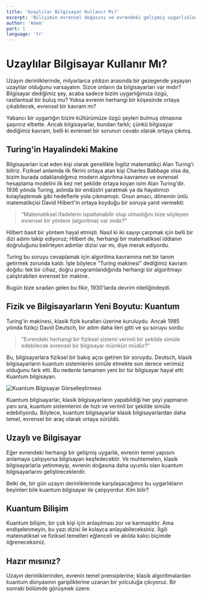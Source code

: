 ```yaml
---
title: 'Uzaylılar Bilgisayar Kullanır Mı?'
excerpt: 'Bilişimin evrensel doğasını ve evrendeki gelişmiş uygarlıkların neden büyük olasılıkla bilgisayarları keşfetmiş olabileceğini inceliyoruz.'
author: 'Adem'
part: 1
language: 'tr'
---
```


# Uzaylılar Bilgisayar Kullanır Mı?

Uzayın derinliklerinde, milyarlarca yıldızın arasında bir gezegende yaşayan uzaylılar olduğunu varsayalım. Sizce onların da bilgisayarları var mıdır? Bilgisayar dediğimiz şey, acaba sadece bizim uygarlığımıza özgü, rastlantısal bir buluş mu? Yoksa evrenin herhangi bir köşesinde ortaya çıkabilecek, evrensel bir kavram mı?

Yabancı bir uygarlığın bizim kültürümüze özgü şeyleri bulmuş olmasına şaşırırız elbette. Ancak bilgisayarlar, bundan farklı; çünkü bilgisayar dediğimiz kavram, belli ki evrensel bir sorunun cevabı olarak ortaya çıkmış.

## Turing'in Hayalindeki Makine

Bilgisayarları icat eden kişi olarak genellikle İngiliz matematikçi Alan Turing'i biliriz. Fiziksel anlamda ilk fikrini ortaya atan kişi Charles Babbage olsa da, bizim burada odaklandığımız modern algoritma kavramını ve evrensel hesaplama modelini ilk kez net şekilde ortaya koyan isim Alan Turing'dir. 1936 yılında Turing, aslında bir endüstri yaratmak ya da hayatımızı kolaylaştırmak gibi hedeflerle yola çıkmamıştı. Onun amacı, dönemin ünlü matematikçisi David Hilbert'in ortaya koyduğu bir soruya yanıt vermekti:

> "Matematiksel ifadelerin ispatlanabilir olup olmadığını bize söyleyen evrensel bir yöntem (algoritma) var mıdır?"

Hilbert basit bir yöntem hayal etmişti. Nasıl ki iki sayıyı çarpmak için belli bir dizi adımı takip ediyoruz; Hilbert de, herhangi bir matematiksel iddianın doğruluğunu belirleyen adımlar dizisi var mı, diye merak ediyordu.

Turing bu soruyu cevaplamak için algoritma kavramına net bir tanım getirmek zorunda kaldı. İşte böylece "Turing makinesi" dediğimiz kavram doğdu: tek bir cihaz, doğru programlandığında herhangi bir algoritmayı çalıştırabilen evrensel bir makine.

Bugün bize sıradan gelen bu fikir, 1930'larda devrim niteliğindeydi.

## Fizik ve Bilgisayarların Yeni Boyutu: Kuantum

Turing'in makinesi, klasik fizik kuralları üzerine kuruluydu. Ancak 1985 yılında fizikçi David Deutsch, bir adım daha ileri gitti ve şu soruyu sordu:

> "Evrendeki herhangi bir fiziksel sistemi verimli bir şekilde simüle edebilecek evrensel bir bilgisayar mümkün müdür?"

Bu, bilgisayarlara fiziksel bir bakış açısı getiren bir soruydu. Deutsch, klasik bilgisayarların kuantum sistemlerini simüle etmekte son derece verimsiz olduğunu fark etti. Bu nedenle tamamen yeni bir tür bilgisayar hayal etti: Kuantum bilgisayarı.

![Kuantum Bilgisayar Görselleştirmesi](/images/quantum-computers.svg)

Kuantum bilgisayarlar, klasik bilgisayarların yapabildiği her şeyi yapmanın yanı sıra, kuantum sistemlerini de hızlı ve verimli bir şekilde simüle edebiliyordu. Böylece, kuantum bilgisayarlar klasik bilgisayarlardan daha temel, evrensel bir araç olarak ortaya sürüldü.

## Uzaylı ve Bilgisayar

Eğer evrendeki herhangi bir gelişmiş uygarlık, evrenin temel yapısını anlamaya çalışıyorsa bilgisayarı keşfedecektir. Ve muhtemelen, klasik bilgisayarlarla yetinmeyip, evrenin doğasına daha uyumlu olan kuantum bilgisayarlarını geliştireceklerdir.

Belki de, bir gün uzayın derinliklerinde karşılaşacağımız bu uygarlıkların beyinleri bile kuantum bilgisayar ile çalışıyordur. Kim bilir?

## Kuantum Bilişim

Kuantum bilişim, bir çok kişi için anlaşılması zor ve karmaşıktır. Ama endişelenmeyin, bu yazı dizisi ile kolayca anlayabileceksiniz. İlgili matematiksel ve fiziksel temelleri eğlenceli ve akılda kalıcı biçimde öğreneceksiniz.

## Hazır mısınız?

Uzayın derinliklerinden, evrenin temel prensiplerine; klasik algoritmalardan kuantum dünyasının garipliklerine uzanan bir yolculuğa çıkıyoruz. Bir sonraki bölümde görüşmek üzere.
